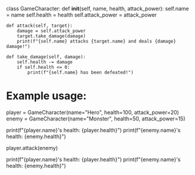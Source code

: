 
class GameCharacter:
    def __init__(self, name, health, attack_power):
        self.name = name
        self.health = health
        self.attack_power = attack_power

    def attack(self, target):
        damage = self.attack_power
        target.take_damage(damage)
        print(f"{self.name} attacks {target.name} and deals {damage} damage!")

    def take_damage(self, damage):
        self.health -= damage
        if self.health <= 0:
            print(f"{self.name} has been defeated!")

# Example usage:
player = GameCharacter(name="Hero", health=100, attack_power=20)
enemy = GameCharacter(name="Monster", health=50, attack_power=15)

print(f"{player.name}'s health: {player.health}")
print(f"{enemy.name}'s health: {enemy.health}")

player.attack(enemy)

print(f"{player.name}'s health: {player.health}")
print(f"{enemy.name}'s health: {enemy.health}")
